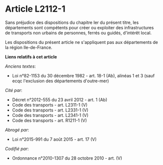 # Article L2112-1

Sans préjudice des dispositions du chapitre Ier du présent titre, les départements sont compétents pour créer ou exploiter
des infrastructures de transports non urbains de personnes, ferrés ou guidés, d'intérêt local.

Les dispositions du présent article ne s'appliquent pas aux départements de la région Ile-de-France.

**Liens relatifs à cet article**

_Anciens textes_:

  - Loi n°82-1153 du 30 décembre 1982 - art. 18-1 (Ab), alinéas 1 et 3 (sauf ecqc l'exclusion des départements d'outre-mer)

_Cité par_:

  - Décret n°2012-555 du 23 avril 2012 - art. 1 (Ab)
  - Code des transports - art. L2311-1 (V)
  - Code des transports - art. L2331-1 (V)
  - Code des transports - art. L2341-1 (V)
  - Code des transports - art. R1211-1 (V)

_Abrogé par_:

  - Loi n°2015-991 du 7 août 2015 - art. 17 (V)

_Codifié par_:

  - Ordonnance n°2010-1307 du 28 octobre 2010 - art. (V)
